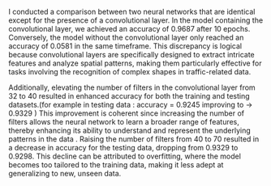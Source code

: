 I conducted a comparison between two neural networks that are identical except for the presence of a convolutional layer. In the model containing the convolutional layer, we achieved an accuracy of 0.9687 after 10 epochs. Conversely, the model without the convolutional layer only reached an accuracy of 0.0581 in the same timeframe. This discrepancy is logical because convolutional layers are specifically designed to extract intricate features and analyze spatial patterns, making them particularly effective for tasks involving the recognition of complex shapes in traffic-related data.

Additionally, elevating the number of filters in the convolutional layer from 32 to 40 resulted in enhanced accuracy for both the training and testing datasets.(for example in testing data : accuracy = 0.9245 improving to -> 0.9329 ) This improvement is coherent since increasing the number of filters allows the neural network to learn a broader range of features, thereby enhancing its ability to understand and represent the underlying patterns in the data .
Raising the number of filters from 40 to 70 resulted in a decrease in accuracy for the testing data, dropping from 0.9329 to 0.9298. This decline can be attributed to overfitting, where the model becomes too tailored to the training data, making it less adept at generalizing to new, unseen data.










